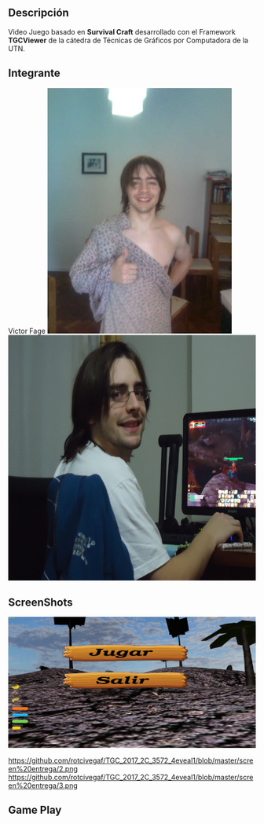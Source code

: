 ## Descripción ##
Video Juego basado en **Survival Craft** desarrollado con el Framework **TGCViewer** de la cátedra de Técnicas de Gráficos por Computadora de la UTN.

## Integrante ##

Victor Fage
<img src="https://github.com/rotcivegaf/TGC_2017_2C_3572_4eveal1/blob/master/screen%20entrega/1.jpg" height="500">
<img src="https://github.com/rotcivegaf/TGC_2017_2C_3572_4eveal1/blob/master/screen%20entrega/2.jpg" height="500">

## ScreenShots ##
![Image of Yaktocat](https://github.com/rotcivegaf/TGC_2017_2C_3572_4eveal1/blob/master/screen%20entrega/1.png)

https://github.com/rotcivegaf/TGC_2017_2C_3572_4eveal1/blob/master/screen%20entrega/2.png
https://github.com/rotcivegaf/TGC_2017_2C_3572_4eveal1/blob/master/screen%20entrega/3.png


## Game Play ##

